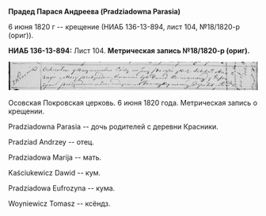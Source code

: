 **Прадед Парася Андреева (Pradziadowna Parasia)**

6 июня 1820 г -- крещение (НИАБ 136-13-894, лист 104, №18/1820-р
(ориг)).

**НИАБ 136-13-894:** Лист 104. **Метрическая запись №18/1820-р (ориг).**

![](./media/14ebab97f79a3385749e94cee0b80971d1a9b5c8.png)

Осовская Покровская церковь. 6 июня 1820 года. Метрическая запись о
крещении.

Pradziadowna Parasia -- дочь родителей с деревни Красники.

Pradziad Andrzey -- отец.

Pradziadowa Marija -- мать.

Kaściukewicz Dawid -- кум.

Pradziadowa Eufrozyna -- кума.

Woyniewicz Tomasz -- ксёндз.
